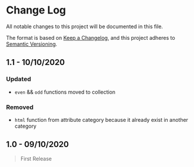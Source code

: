 # Change Log

All notable changes to this project will be documented in this file.

The format is based on [Keep a Changelog](https://keepachangelog.com/en/1.0.0/), and this project adheres to [Semantic Versioning](https://semver.org/spec/v2.0.0.html).

## 1.1 - 10/10/2020

### Updated

* `even` && `odd` functions moved to collection

### Removed

* `html` function from attribute category because it already exist in another category

## 1.0 - 09/10/2020

> First Release

